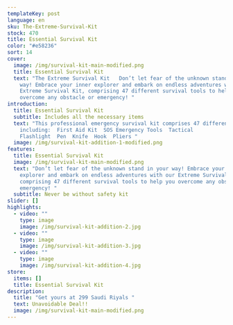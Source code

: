 ```yaml
---
templateKey: post
language: en
sku: The-Extreme-Survival-Kit
stock: 470
title: Essential Survival Kit
color: "#e58236"
sort: 14
cover:
  image: /img/survival-kit-main-modified.png
  title: Essential Survival Kit
  text: "The Extreme Survival Kit   Don’t let fear of the unknown stand in your
    way! Embrace your inner explorer and embark on endless adventures with our
    Extreme Survival Kit, comprising 47 different survival tools to help you
    overcome any obstacle or emergency! "
introduction:
  title: Essential Survival Kit
  subtitle: Includes all the necessary items
  text: "This professional emergency survival kit comprises 47 different items,
    including:  First Aid Kit  SOS Emergency Tools  Tactical
    Flashlight  Pen  Knife  Hook  Pliers "
  image: /img/survival-kit-addition-1-modified.png
features:
  title: Essential Survival Kit
  image: /img/survival-kit-main-modified.png
  text: "Don’t let fear of the unknown stand in your way! Embrace your inner
    explorer and embark on endless adventures with our Extreme Survival Kit,
    comprising 47 different survival tools to help you overcome any obstacle or
    emergency! "
  subtitle: Never be without safety kit
slider: []
highlights:
  - video: ""
    type: image
    image: /img/survival-kit-addition-2.jpg
  - video: ""
    type: image
    image: /img/survival-kit-addition-3.jpg
  - video: ""
    type: image
    image: /img/survival-kit-addition-4.jpg
store:
  items: []
  title: Essential Survival Kit
description:
  title: "Get yours at 299 Saudi Riyals "
  text: Unavoidable Deal!!
  image: /img/survival-kit-main-modified.png
---
```

